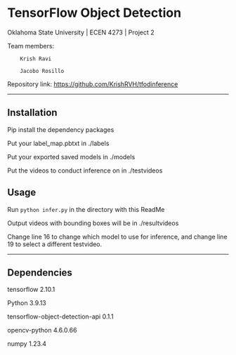 # TensorFlow Object Detection
Oklahoma State University | ECEN 4273 | Project 2

Team members:
		
		Krish Ravi
		
		Jacobo Rosillo

Repository link: https://github.com/KrishRVH/tfodinference

---
		
## Installation
Pip install the dependency packages

Put your label_map.pbtxt in ./labels

Put your exported saved models in ./models

Put the videos to conduct inference on in ./testvideos

## Usage 
Run ``` python infer.py ``` in the directory with this ReadMe

Output videos with bounding boxes will be in ./resultvideos 

Change line 16 to change which model to use for inference, and change line 19 to select a different testvideo.

---

## Dependencies
tensorflow 2.10.1

Python 3.9.13

tensorflow-object-detection-api 0.1.1

opencv-python 4.6.0.66

numpy 1.23.4